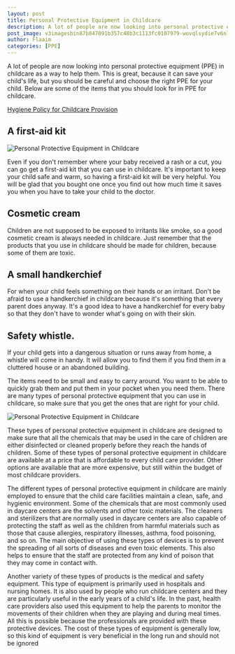 ```yaml
---
layout: post
title: Personal Protective Equipment in Childcare
description: A lot of people are now looking into personal protective equipment (PPE) in childcare as a way to help them. This is great, because it can save your child's life, but you should be careful and choose the right PPE for your child. Below are some of the items that you should look for in PPE for childcare.
post_image: v3imagesbin87b847091b357c48b3c1113fc0107979-wovqlsydie7v6nljxs2.jpg
author: Flaaim
categories: [PPE]
---
```


A lot of people are now looking into personal protective equipment (PPE) in childcare as a way to help them. This is great, because it can save your child's life, but you should be careful and choose the right PPE for your child. Below are some of the items that you should look for in PPE for childcare.

[Hygiene Policy for Childcare Provision](https://safetyworkblog.com/templates/2020/05/09/hygiene-policy-for-childcare-provision)

## A first-aid kit
![Personal Protective Equipment in Childcare](https://safetyworkblod.com/assets/v3imagesbin87b847091b357c48b3c1113fc0107979-wovqlsydie7v6nljxs2.jpg)

Even if you don't remember where your baby received a rash or a cut, you can go get a first-aid kit that you can use in childcare. It's important to keep your child safe and warm, so having a first-aid kit will be very helpful. You will be glad that you bought one once you find out how much time it saves you when you have to take your child to the doctor.

## Cosmetic cream

Children are not supposed to be exposed to irritants like smoke, so a good cosmetic cream is always needed in childcare. Just remember that the products that you use in childcare should be made for children, because some of them are toxic.

## A small handkerchief

For when your child feels something on their hands or an irritant. Don't be afraid to use a handkerchief in childcare because it's something that every parent does anyway. It's a good idea to have a handkerchief for every baby so that they don't have to wonder what's going on with their skin.

## Safety whistle. 

If your child gets into a dangerous situation or runs away from home, a whistle will come in handy. It will allow you to find them if you find them in a cluttered house or an abandoned building.

The items need to be small and easy to carry around. You want to be able to quickly grab them and put them in your pocket when you need them. There are many types of personal protective equipment that you can use in childcare, so make sure that you get the ones that are right for your child.

![Personal Protective Equipment in Childcare](https://safetyworkblod.com/assets/9a30161d991eaa3141eeb768bcb7adfd1a6ca8ce.jpeg)

These types of personal protective equipment in childcare are designed to make sure that all the chemicals that may be used in the care of children are either disinfected or cleaned properly before they reach the hands of children. Some of these types of personal protective equipment in childcare are available at a price that is affordable to every child care provider. Other options are available that are more expensive, but still within the budget of most childcare providers.

The different types of personal protective equipment in childcare are mainly employed to ensure that the child care facilities maintain a clean, safe, and hygienic environment. Some of the chemicals that are most commonly used in daycare centers are the solvents and other toxic materials. The cleaners and sterilizers that are normally used in daycare centers are also capable of protecting the staff as well as the children from harmful materials such as those that cause allergies, respiratory illnesses, asthma, food poisoning, and so on. The main objective of using these types of devices is to prevent the spreading of all sorts of diseases and even toxic elements. This also helps to ensure that the staff are protected from any kind of poison that they may come in contact with.

Another variety of these types of products is the medical and safety equipment. This type of equipment is primarily used in hospitals and nursing homes. It is also used by people who run childcare centers and they are particularly useful in the early years of a child's life. In the past, health care providers also used this equipment to help the parents to monitor the movements of their children when they are playing and during meal times. All this is possible because the professionals are provided with these protective devices. The cost of these types of equipment is generally low, so this kind of equipment is very beneficial in the long run and should not be ignored




